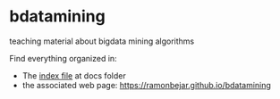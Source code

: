 # bdatamining
teaching material about bigdata mining algorithms

Find everything organized in:
- The [index file](docs/) at docs folder
- the associated web page: https://ramonbejar.github.io/bdatamining

